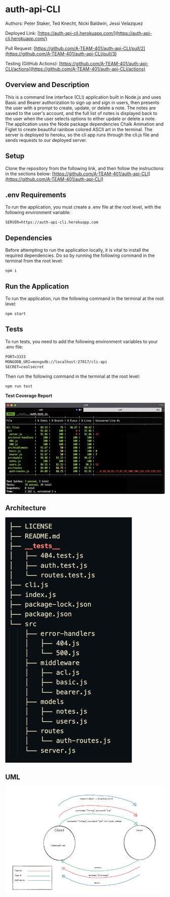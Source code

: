 # **auth-api-CLI**

Authors: Peter Staker, Ted Knecht, Nicki Baldwin, Jessi Velazquez

Deployed Link: [https://auth-api-cli.herokuapp.com/](https://auth-api-cli.herokuapp.com/)

Pull Request: [https://github.com/A-TEAM-401/auth-api-CLI/pull/2](https://github.com/A-TEAM-401/auth-api-CLI/pull/3)

Testing (GitHub Actions): [https://github.com/A-TEAM-401/auth-api-CLI/actions](https://github.com/A-TEAM-401/auth-api-CLI/actions)

## Overview and Description

This is a command line interface (CLI) application built in Node.js and uses Basic and Bearer authorization to sign up and sign in users, then presents the user with a prompt to create, update, or delete a note. The notes are saved to the user's account, and the full list of notes is displayed back to the user when the user selects options to either update or delete a note. The application uses the Node package dependencies Chalk Animation and Figlet to create beautiful rainbow colored ASCII art in the terminal. The server is deployed to heroku, so the cli app runs through the cli.js file and sends requests to our deployed server.

## **Setup**

Clone the repository from the following link, and then follow the instructions in the sections below: [https://github.com/A-TEAM-401/auth-api-CLI](https://github.com/A-TEAM-401/auth-api-CLI)

## .env Requirements

To run the application, you must create a .env file at the root level, with the following environment variable:

```
SERVER=https://auth-api-cli.herokuapp.com
```

## Dependencies

Before attempting to run the application locally, it is vital to install the required dependencies. Do so by running the following command in the terminal from the root level:

```
npm i
```

## Run the Application

To run the application, run the following command in the terminal at the root level:

```
npm start
```

## Tests

To run tests, you need to add the following environment variables to your .env file:

```
PORT=3333
MONGODB_URI=mongodb://localhost:27017/cli-api
SECRET=coolsecret
```

Then run the following command in the terminal at the root level:

```
npm run test
```

**Test Coverage Report**

![Coverage Report](./src/images/Testing.png)

## Architecture

![Tree](./src/images/Tree.png)

## UML

![UML](./src/images/CLI-UML.PNG)